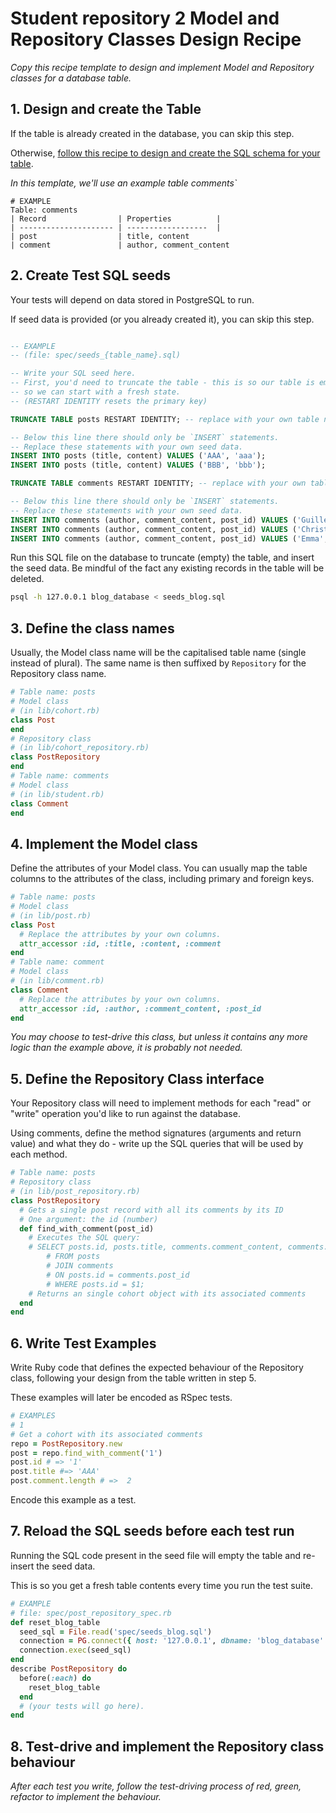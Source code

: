 # Student repository 2 Model and Repository Classes Design Recipe

_Copy this recipe template to design and implement Model and Repository classes for a database table._

## 1. Design and create the Table

If the table is already created in the database, you can skip this step.

Otherwise, [follow this recipe to design and create the SQL schema for your table](./single_table_design_recipe_template.md).

*In this template, we'll use an example table  comments`*

```
# EXAMPLE
Table: comments
| Record                | Properties          |
| --------------------- | ------------------  |
| post                  | title, content
| comment               | author, comment_content
```

## 2. Create Test SQL seeds

Your tests will depend on data stored in PostgreSQL to run.

If seed data is provided (or you already created it), you can skip this step.

```sql

-- EXAMPLE
-- (file: spec/seeds_{table_name}.sql)

-- Write your SQL seed here. 
-- First, you'd need to truncate the table - this is so our table is emptied between each test run,
-- so we can start with a fresh state.
-- (RESTART IDENTITY resets the primary key)

TRUNCATE TABLE posts RESTART IDENTITY; -- replace with your own table name.

-- Below this line there should only be `INSERT` statements.
-- Replace these statements with your own seed data.
INSERT INTO posts (title, content) VALUES ('AAA', 'aaa');
INSERT INTO posts (title, content) VALUES ('BBB', 'bbb');

TRUNCATE TABLE comments RESTART IDENTITY; -- replace with your own table name.

-- Below this line there should only be `INSERT` statements.
-- Replace these statements with your own seed data.
INSERT INTO comments (author, comment_content, post_id) VALUES ('Guillermina', 'Good', '1');
INSERT INTO comments (author, comment_content, post_id) VALUES ('Christopher', 'Bad', '2');
INSERT INTO comments (author, comment_content, post_id) VALUES ('Emma', 'Very good', '1');
```

Run this SQL file on the database to truncate (empty) the table, and insert the seed data. Be mindful of the fact any existing records in the table will be deleted.

```bash
psql -h 127.0.0.1 blog_database < seeds_blog.sql
```

## 3. Define the class names

Usually, the Model class name will be the capitalised table name (single instead of plural). The same name is then suffixed by `Repository` for the Repository class name.

```ruby
# Table name: posts
# Model class
# (in lib/cohort.rb)
class Post
end
# Repository class
# (in lib/cohort_repository.rb)
class PostRepository
end
# Table name: comments
# Model class
# (in lib/student.rb)
class Comment
end
```

## 4. Implement the Model class

Define the attributes of your Model class. You can usually map the table columns to the attributes of the class, including primary and foreign keys.

```ruby
# Table name: posts
# Model class
# (in lib/post.rb)
class Post
  # Replace the attributes by your own columns.
  attr_accessor :id, :title, :content, :comment
end
# Table name: comment
# Model class
# (in lib/comment.rb)
class Comment
  # Replace the attributes by your own columns.
  attr_accessor :id, :author, :comment_content, :post_id
end
```

*You may choose to test-drive this class, but unless it contains any more logic than the example above, it is probably not needed.*

## 5. Define the Repository Class interface

Your Repository class will need to implement methods for each "read" or "write" operation you'd like to run against the database.

Using comments, define the method signatures (arguments and return value) and what they do - write up the SQL queries that will be used by each method.

```ruby
# Table name: posts
# Repository class
# (in lib/post_repository.rb)
class PostRepository
  # Gets a single post record with all its comments by its ID
  # One argument: the id (number)
  def find_with_comment(post_id)
    # Executes the SQL query:
    # SELECT posts.id, posts.title, comments.comment_content, comments.author
        # FROM posts
        # JOIN comments
        # ON posts.id = comments.post_id
        # WHERE posts.id = $1;
    # Returns an single cohort object with its associated comments
  end
end
```

## 6. Write Test Examples

Write Ruby code that defines the expected behaviour of the Repository class, following your design from the table written in step 5.

These examples will later be encoded as RSpec tests.

```ruby
# EXAMPLES
# 1
# Get a cohort with its associated comments
repo = PostRepository.new
post = repo.find_with_comment('1')
post.id # => '1'
post.title #=> 'AAA'
post.comment.length # =>  2
```

Encode this example as a test.

## 7. Reload the SQL seeds before each test run

Running the SQL code present in the seed file will empty the table and re-insert the seed data.

This is so you get a fresh table contents every time you run the test suite.

```ruby 
# EXAMPLE
# file: spec/post_repository_spec.rb
def reset_blog_table
  seed_sql = File.read('spec/seeds_blog.sql')
  connection = PG.connect({ host: '127.0.0.1', dbname: 'blog_database' })
  connection.exec(seed_sql)
end
describe PostRepository do
  before(:each) do 
    reset_blog_table
  end
  # (your tests will go here).
end
```

## 8. Test-drive and implement the Repository class behaviour

_After each test you write, follow the test-driving process of red, green, refactor to implement the behaviour._
